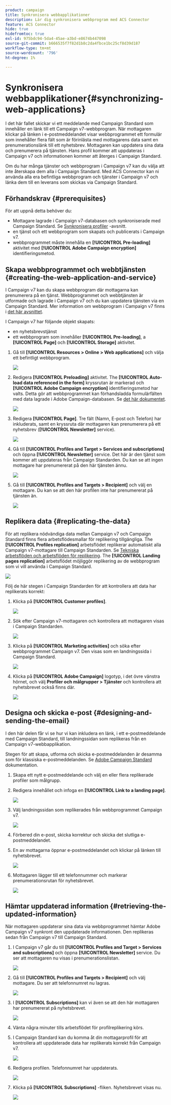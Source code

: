 ```yaml
---
product: campaign
title: Synkronisera webbapplikationer
description: Lär dig synkronisera webbprogram med ACS Connector
feature: ACS Connector
hide: true
hidefromtoc: true
exl-id: 975bdc94-5da4-45ae-a3bd-e8674b447098
source-git-commit: b666535f7f82d1b8c2da4fbce1bc25cf8d39d187
workflow-type: tm+mt
source-wordcount: '796'
ht-degree: 1%

---
```


# Synkronisera webbapplikationer{#synchronizing-web-applications}



I det här fallet skickar vi ett meddelande med Campaign Standard som innehåller en länk till ett Campaign v7-webbprogram. När mottagaren klickar på länken i e-postmeddelandet visar webbprogrammet ett formulär som innehåller flera fält som är förinlästa med mottagarens data samt en prenumerationslänk till ett nyhetsbrev. Mottagaren kan uppdatera sina data och prenumerera på tjänsten. Hans profil kommer att uppdateras i Campaign v7 och informationen kommer att återges i Campaign Standard.

Om du har många tjänster och webbprogram i Campaign v7 kan du välja att inte återskapa dem alla i Campaign Standard. Med ACS Connector kan ni använda alla era befintliga webbprogram och tjänster i Campaign v7 och länka dem till en leverans som skickas via Campaign Standard.

## Förhandskrav {#prerequisites}

För att uppnå detta behöver du:

* Mottagare lagrade i Campaign v7-databasen och synkroniserade med Campaign Standard. Se [Synkronisera profiler](../../integrations/using/synchronizing-profiles.md) -avsnitt.
* en tjänst och ett webbprogram som skapats och publicerats i Campaign v7.
* webbprogrammet måste innehålla en **[!UICONTROL Pre-loading]** aktivitet med **[!UICONTROL Adobe Campaign encryption]** identifieringsmetod.

## Skapa webbprogrammet och webbtjänsten {#creating-the-web-application-and-service}

I Campaign v7 kan du skapa webbprogram där mottagarna kan prenumerera på en tjänst. Webbprogrammet och webbtjänsten är utformade och lagrade i Campaign v7 och du kan uppdatera tjänsten via en Campaign Standard. Mer information om webbprogram i Campaign v7 finns i [det här avsnittet](../../web/using/adding-fields-to-a-web-form.md#subscription-checkboxes).

I Campaign v7 har följande objekt skapats:

* en nyhetsbrevstjänst
* ett webbprogram som innehåller **[!UICONTROL Pre-loading]**, a **[!UICONTROL Page]** och **[!UICONTROL Storage]** aktivitet.

1. Gå till **[!UICONTROL Resources > Online > Web applications]** och välja ett befintligt webbprogram.

   ![](assets/acs_connect_lp_2.png)

1. Redigera **[!UICONTROL Preloading]** aktivitet. The **[!UICONTROL Auto-load data referenced in the form]** kryssrutan är markerad och **[!UICONTROL Adobe Campaign encryption]** identifieringsmetod har valts. Detta gör att webbprogrammet kan förhandsladda formulärfälten med data lagrade i Adobe Campaign-databasen. Se [det här dokumentet](../../web/using/publishing-a-web-form.md#pre-loading-the-form-data).

   ![](assets/acs_connect_lp_4.png)

1. Redigera **[!UICONTROL Page]**. Tre fält (Namn, E-post och Telefon) har inkluderats, samt en kryssruta där mottagaren kan prenumerera på ett nyhetsbrev (**[!UICONTROL Newsletter]** service).

   ![](assets/acs_connect_lp_3.png)

1. Gå till **[!UICONTROL Profiles and Target > Services and subscriptions]** och öppna **[!UICONTROL Newsletter]** service. Det här är den tjänst som kommer att uppdateras från Campaign Standarden. Du kan se att ingen mottagare har prenumererat på den här tjänsten ännu.

   ![](assets/acs_connect_lp_5.png)

1. Gå till **[!UICONTROL Profiles and Targets > Recipient]** och välj en mottagare. Du kan se att den här profilen inte har prenumererat på tjänsten än.

   ![](assets/acs_connect_lp_6.png)

## Replikera data {#replicating-the-data}

För att replikera nödvändiga data mellan Campaign v7 och Campaign Standard finns flera arbetsflödesmallar för replikering tillgängliga. The **[!UICONTROL Profiles replication]** arbetsflödet replikerar automatiskt alla Campaign v7-mottagare till Campaign Standarden. Se [Tekniska arbetsflöden och arbetsflöden för replikering](../../integrations/using/acs-connector-principles-and-data-cycle.md#technical-and-replication-workflows). The **[!UICONTROL Landing pages replication]** arbetsflödet möjliggör replikering av de webbprogram som vi vill använda i Campaign Standard.

![](assets/acs_connect_lp_1.png)

Följ de här stegen i Campaign Standarden för att kontrollera att data har replikerats korrekt:

1. Klicka på **[!UICONTROL Customer profiles]**.

   ![](assets/acs_connect_lp_7.png)

1. Sök efter Campaign v7-mottagaren och kontrollera att mottagaren visas i Campaign Standarden.

   ![](assets/acs_connect_lp_8.png)

1. Klicka på **[!UICONTROL Marketing activities]** och söka efter webbprogrammet Campaign v7. Den visas som en landningssida i Campaign Standard.

   ![](assets/acs_connect_lp_9.png)

1. Klicka på **[!UICONTROL Adobe Campaign]** logotyp, i det övre vänstra hörnet, och välj **Profiler och målgrupper > Tjänster** och kontrollera att nyhetsbrevet också finns där.

   ![](assets/acs_connect_lp_10.png)

## Designa och skicka e-post {#designing-and-sending-the-email}

I den här delen får vi se hur vi kan inkludera en länk, i ett e-postmeddelande med Campaign Standard, till landningssidan som replikeras från en Campaign v7-webbapplikation.

Stegen för att skapa, utforma och skicka e-postmeddelanden är desamma som för klassiska e-postmeddelanden. Se [Adobe Campaign Standard](https://experienceleague.adobe.com/docs/campaign-standard/using/campaign-standard-home.html?lang=sv) dokumentation.

1. Skapa ett nytt e-postmeddelande och välj en eller flera replikerade profiler som målgrupp.
1. Redigera innehållet och infoga en **[!UICONTROL Link to a landing page]**.

   ![](assets/acs_connect_lp_12.png)

1. Välj landningssidan som replikerades från webbprogrammet Campaign v7.

   ![](assets/acs_connect_lp_13.png)

1. Förbered din e-post, skicka korrektur och skicka det slutliga e-postmeddelandet.
1. En av mottagarna öppnar e-postmeddelandet och klickar på länken till nyhetsbrevet.

   ![](assets/acs_connect_lp_14.png)

1. Mottagaren lägger till ett telefonnummer och markerar prenumerationsrutan för nyhetsbrevet.

   ![](assets/acs_connect_lp_15.png)

## Hämtar uppdaterad information {#retrieving-the-updated-information}

När mottagaren uppdaterar sina data via webbprogrammet hämtar Adobe Campaign v7 synkront den uppdaterade informationen. Den replikeras sedan från Campaign v7 till Campaign Standard.

1. I Campaign v7 går du till **[!UICONTROL Profiles and Target > Services and subscriptions]** och öppna **[!UICONTROL Newsletter]** service. Du ser att mottagaren nu visas i prenumerationslistan.

   ![](assets/acs_connect_lp_16.png)

1. Gå till **[!UICONTROL Profiles and Targets > Recipient]** och välj mottagare. Du ser att telefonnumret nu lagras.

   ![](assets/acs_connect_lp_17.png)

1. I **[!UICONTROL Subscriptions]** kan vi även se att den här mottagaren har prenumererat på nyhetsbrevet.

   ![](assets/acs_connect_lp_18.png)

1. Vänta några minuter tills arbetsflödet för profilreplikering körs.
1. I Campaign Standard kan du komma åt din mottagarprofil för att kontrollera att uppdaterade data har replikerats korrekt från Campaign v7.

   ![](assets/acs_connect_lp_19.png)

1. Redigera profilen. Telefonnumret har uppdaterats.

   ![](assets/acs_connect_lp_20.png)

1. Klicka på **[!UICONTROL Subscriptions]** -fliken. Nyhetsbrevet visas nu.

   ![](assets/acs_connect_lp_21.png)
